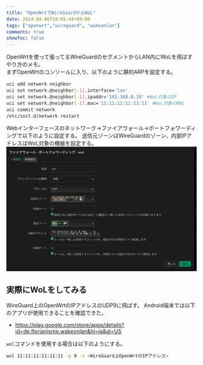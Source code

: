 ```yaml
---
title: "OpenWrtでWireGuardからWoL"
date: 2024-04-06T18:05:44+09:00
tags: ["openwrt","wireguard", "wakeonlan"]
comments: true
showToc: false
---
```


OpenWrtを使って張ってるWireGuardのセグメントからLAN内にWoLを飛ばすやり方のメモ。  
まずOpenWrtのコンソールに入り、以下のように静的ARPを設定する。
```bash
uci add network neighbor
uci set network.@neighbor[-1].interface='lan'
uci set network.@neighbor[-1].ipaddr='192.168.0.10' #WoL対象のIP
uci set network.@neighbor[-1].mac='11:11:11:11:11:11' #WoL対象のMAC
uci commit network
/etc/init.d/network restart
```

Webインターフェースのネットワーク→ファイアウォール→ポートフォワーディングで以下のように設定する。
送信元ゾーンはWireGuardのゾーン、内部IPアドレスはWoL対象の機器を設定する。
![openwrt-portforward](openwrt-portforward.webp)

## 実際にWoLをしてみる
WireGuard上のOpenWrtのIPアドレスのUDP9に飛ばす。
Android端末では以下のアプリが使用できることを確認できた。
- https://play.google.com/store/apps/details?id=de.florianisme.wakeonlan&hl=ja&gl=US

`wol`コマンドを使用する場合は以下のようにする。
```bash
wol 11:11:11:11:11:11 -p 9 -i <WireGuard上OpenWrtのIPアドレス>
```
